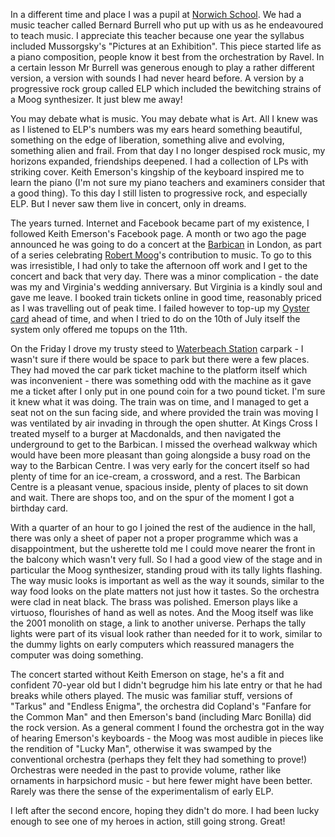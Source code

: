 In a different time and place I was a pupil at [Norwich School](https://www.norwich-school.org.uk/).
We had a music teacher called Bernard Burrell
who put up with us as he endeavoured to teach music. I appreciate this teacher because one year the syllabus
included Mussorgsky's "Pictures at an Exhibition". This piece started life as a piano composition, people know
it best from the orchestration by Ravel. In a certain lesson Mr Burrell was generous enough to play a rather
different version, a version with sounds I had never heard before. A version by a progressive rock group called
ELP which included the bewitching strains of a Moog synthesizer. It just blew me away!

You may debate what is music. You may debate what is Art. All I knew was as I listened to ELP's numbers was
my ears heard something beautiful, something on the edge of liberation, something alive and evolving, something
alien and frail. From that day I no longer despised rock music, my horizons expanded, friendships deepened.
I had a collection of LPs with striking cover. Keith Emerson's kingship of the keyboard inspired me to learn
the piano (I'm not sure my piano teachers and examiners consider that a good thing). To this day I still listen
to progressive rock, and especially ELP. But I never saw them live in concert, only in dreams.

The years turned. Internet and Facebook became part of my existence, I followed Keith Emerson's
Facebook page.  A month or two ago the page
announced he was going to do a concert at the [Barbican](https://www.barbican.org.uk/) in London, as part of a series celebrating
[Robert Moog](https://www.moogmusic.com/)'s contribution to music. To go to this was irresistible, I had
only to take the afternoon off work and I get to the concert and back that very day. There was a minor
complication - the date was my and Virginia's wedding anniversary. But Virginia is a kindly soul and
gave me leave. I booked train tickets online in good time, reasonably priced as I was travelling out of
peak time. I failed however to top-up my [Oyster card](https://tfl.gov.uk/fares/how-to-pay-and-where-to-buy-tickets-and-oyster/pay-as-you-go/oyster-pay-as-you-go)
ahead of time, and when I tried to do on the 10th of July itself the system only offered me topups
on the 11th.

On the Friday I drove my trusty steed to [Waterbeach Station](http://www.nationalrail.co.uk/stations/WBC/details.html)
carpark - I wasn't sure if there would be space to park but there were a few places. They had moved the car
park ticket machine to the platform itself which was inconvenient - there was something odd with the
machine as it gave me a ticket after I only put in one pound coin for a two pound ticket. I'm sure it knew
what it was doing. The train was on time, and I managed to get a seat not on the sun facing side,
and where provided the train was moving I was ventilated by air invading in through the open shutter.
At Kings Cross I treated myself to a burger at Macdonalds, and then navigated the underground to get to the
Barbican. I missed the overhead walkway which would have been more pleasant than going alongside a busy road
on the way to the Barbican Centre. I was very early for the concert itself so had plenty of time for
an ice-cream, a crossword, and a rest. The Barbican Centre is a pleasant venue, spacious inside,
plenty of places to sit down and wait. There are shops too, and on the spur of the moment
I got a birthday card.

With a quarter of an hour to go I joined the rest of the audience in the hall, there was only a sheet of
paper not a proper programme which was a disappointment, but the usherette told me I could move
nearer the front in the balcony which wasn't very full. So I had a good view of the stage and in
particular the Moog synthesizer, standing proud with its tally lights flashing. The way music looks is
important as well as the way it sounds, similar to the way food looks on the plate matters not just how it tastes.
So the orchestra were clad in neat black. The brass was polished. Emerson plays like a virtuoso,
flourishes of hand as well as notes. And the Moog itself was like the 2001 monolith on stage,
a link to another universe. Perhaps the tally lights were part of its visual look rather than
needed for it to work, similar to the dummy lights on early computers which reassured managers
the computer was doing something.

The concert started without Keith Emerson on stage, he's a fit and confident 70-year old but
I didn't begrudge him his late entry or that he had breaks while others played. The music was
familiar stuff, versions of "Tarkus" and "Endless Enigma", the orchestra did Copland's "Fanfare
for the Common Man" and then Emerson's band (including Marc Bonilla) did the rock version. As a
general comment I found the orchestra got in the way of hearing Emerson's keyboards - the
Moog was most audible in pieces like the rendition of "Lucky Man", otherwise it was swamped by
the conventional orchestra (perhaps they felt they had something to prove!) Orchestras were needed in the past to
provide volume, rather like ornaments in harpsichord music - but here fewer might have been better.
Rarely was there the sense of the experimentalism of early ELP.

I left after the second encore, hoping they didn't do more. I had been lucky enough to see one of my
heroes in action, still going strong. Great!
